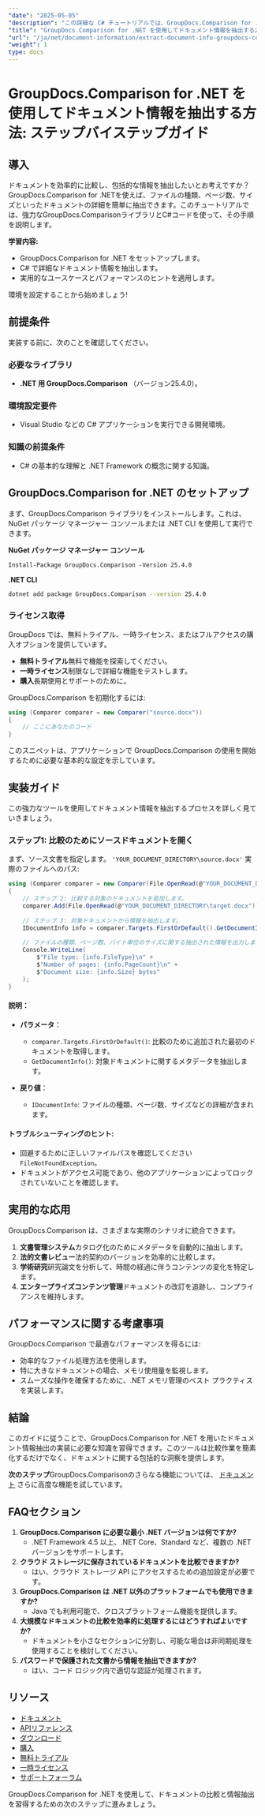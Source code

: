 ```yaml
---
"date": "2025-05-05"
"description": "この詳細な C# チュートリアルでは、GroupDocs.Comparison for .NET を使用して、ファイルの種類、ページ数、サイズなどのドキュメント情報を抽出する方法を学習します。"
"title": "GroupDocs.Comparison for .NET を使用してドキュメント情報を抽出する方法 包括的なガイド"
"url": "/ja/net/document-information/extract-document-info-groupdocs-comparison-net/"
"weight": 1
type: docs
---
```

# GroupDocs.Comparison for .NET を使用してドキュメント情報を抽出する方法: ステップバイステップガイド

## 導入

ドキュメントを効率的に比較し、包括的な情報を抽出したいとお考えですか？GroupDocs.Comparison for .NETを使えば、ファイルの種類、ページ数、サイズといったドキュメントの詳細を簡単に抽出できます。このチュートリアルでは、強力なGroupDocs.ComparisonライブラリとC#コードを使って、その手順を説明します。

**学習内容:**
- GroupDocs.Comparison for .NET をセットアップします。
- C# で詳細なドキュメント情報を抽出します。
- 実用的なユースケースとパフォーマンスのヒントを適用します。

環境を設定することから始めましょう!

## 前提条件

実装する前に、次のことを確認してください。

### 必要なライブラリ
- **.NET 用 GroupDocs.Comparison** （バージョン25.4.0）。

### 環境設定要件
- Visual Studio などの C# アプリケーションを実行できる開発環境。

### 知識の前提条件
- C# の基本的な理解と .NET Framework の概念に関する知識。

## GroupDocs.Comparison for .NET のセットアップ

まず、GroupDocs.Comparison ライブラリをインストールします。これは、NuGet パッケージ マネージャー コンソールまたは .NET CLI を使用して実行できます。

**NuGet パッケージ マネージャー コンソール**
```plaintext
Install-Package GroupDocs.Comparison -Version 25.4.0
```

**\.NET CLI**
```bash
dotnet add package GroupDocs.Comparison --version 25.4.0
```

### ライセンス取得
GroupDocs では、無料トライアル、一時ライセンス、またはフルアクセスの購入オプションを提供しています。
- **無料トライアル**無料で機能を探索してください。
- **一時ライセンス**制限なしで詳細な機能をテストします。
- **購入**長期使用とサポートのために。

GroupDocs.Comparison を初期化するには:
```csharp
using (Comparer comparer = new Comparer("source.docx"))
{
    // ここにあなたのコード
}
```
このスニペットは、アプリケーションで GroupDocs.Comparison の使用を開始するために必要な基本的な設定を示しています。

## 実装ガイド

この強力なツールを使用してドキュメント情報を抽出するプロセスを詳しく見ていきましょう。

### ステップ1: 比較のためにソースドキュメントを開く

まず、ソース文書を指定します。 `'YOUR_DOCUMENT_DIRECTORY\source.docx'` 実際のファイルへのパス:
```csharp
using (Comparer comparer = new Comparer(File.OpenRead(@"YOUR_DOCUMENT_DIRECTORY\source.docx")))
{
    // ステップ 2: 比較する対象のドキュメントを追加します。
    comparer.Add(File.OpenRead(@"YOUR_DOCUMENT_DIRECTORY\target.docx"));
    
    // ステップ 3: 対象ドキュメントから情報を抽出します。
    IDocumentInfo info = comparer.Targets.FirstOrDefault().GetDocumentInfo();
    
    // ファイルの種類、ページ数、バイト単位のサイズに関する抽出された情報を出力します。
    Console.WriteLine(
        $"File type: {info.FileType}\n" +
        $"Number of pages: {info.PageCount}\n" +
        $"Document size: {info.Size} bytes"
    );
}
```
#### 説明：
- **パラメータ**：
  - `comparer.Targets.FirstOrDefault()`: 比較のために追加された最初のドキュメントを取得します。
  - `GetDocumentInfo()`: 対象ドキュメントに関するメタデータを抽出します。

- **戻り値**： 
  - `IDocumentInfo`: ファイルの種類、ページ数、サイズなどの詳細が含まれます。

#### トラブルシューティングのヒント:
- 回避するために正しいファイルパスを確認してください `FileNotFoundException`。
- ドキュメントがアクセス可能であり、他のアプリケーションによってロックされていないことを確認します。

## 実用的な応用

GroupDocs.Comparison は、さまざまな実際のシナリオに統合できます。
1. **文書管理システム**カタログ化のためにメタデータを自動的に抽出します。
2. **法的文書レビュー**法的契約のバージョンを効率的に比較します。
3. **学術研究**研究論文を分析して、時間の経過に伴うコンテンツの変化を特定します。
4. **エンタープライズコンテンツ管理**ドキュメントの改訂を追跡し、コンプライアンスを維持します。

## パフォーマンスに関する考慮事項

GroupDocs.Comparison で最適なパフォーマンスを得るには:
- 効率的なファイル処理方法を使用します。
- 特に大きなドキュメントの場合、メモリ使用量を監視します。
- スムーズな操作を確保するために、.NET メモリ管理のベスト プラクティスを実装します。

## 結論

このガイドに従うことで、GroupDocs.Comparison for .NET を用いたドキュメント情報抽出の実装に必要な知識を習得できます。このツールは比較作業を簡素化するだけでなく、ドキュメントに関する包括的な洞察を提供します。

**次のステップ**GroupDocs.Comparisonのさらなる機能については、 [ドキュメント](https://docs.groupdocs.com/comparison/net/) さらに高度な機能を試しています。

## FAQセクション

1. **GroupDocs.Comparison に必要な最小 .NET バージョンは何ですか?**
   - .NET Framework 4.5 以上、.NET Core、Standard など、複数の .NET バージョンをサポートします。
2. **クラウド ストレージに保存されているドキュメントを比較できますか?**
   - はい、クラウド ストレージ API にアクセスするための追加設定が必要です。
3. **GroupDocs.Comparison は .NET 以外のプラットフォームでも使用できますか?**
   - Java でも利用可能で、クロスプラットフォーム機能を提供します。
4. **大規模なドキュメントの比較を効率的に処理するにはどうすればよいですか?**
   - ドキュメントを小さなセクションに分割し、可能な場合は非同期処理を使用することを検討してください。
5. **パスワードで保護された文書から情報を抽出できますか?**
   - はい、コード ロジック内で適切な認証が処理されます。

## リソース

- [ドキュメント](https://docs.groupdocs.com/comparison/net/)
- [APIリファレンス](https://reference.groupdocs.com/comparison/net/)
- [ダウンロード](https://releases.groupdocs.com/comparison/net/)
- [購入](https://purchase.groupdocs.com/buy)
- [無料トライアル](https://releases.groupdocs.com/comparison/net/)
- [一時ライセンス](https://purchase.groupdocs.com/temporary-license/)
- [サポートフォーラム](https://forum.groupdocs.com/c/comparison/)

GroupDocs.Comparison for .NET を使用して、ドキュメントの比較と情報抽出を習得するための次のステップに進みましょう。